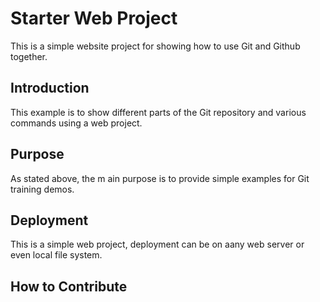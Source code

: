 # Starter Web Project

This is a simple website project for showing how to use Git and Github together.

## Introduction

This example is to show different parts of the Git repository and various commands using a web project.

## Purpose

As stated above, the m ain purpose is to provide simple examples for Git training demos.

## Deployment

This is a simple web project, deployment can be on aany web server or even local file system.

## How to Contribute